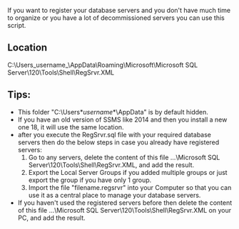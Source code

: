 If you want to register your database servers and you don't have much time to organize or you have a lot of decommissioned servers you can use this script.

## Location ##
C:\Users\_username_\AppData\Roaming\Microsoft\Microsoft SQL Server\120\Tools\Shell\RegSrvr.XML

## Tips: ##
- This folder "C:\Users\**username**\AppData" is by default hidden.
- If you have an old version of SSMS like 2014 and then you install a new one 18, it will use the same location.
- after you execute the RegSrvr.sql file with your required database servers then do the below steps in case you already have registered servers:
  1. Go to any servers, delete the content of this file ...\Microsoft SQL Server\120\Tools\Shell\RegSrvr.XML, and add the result.
  2. Export the Local Server Groups if you added multiple groups or just export the group if you have only 1 group.
  3. Import the file "filename.regsrvr" into your Computer so that you can use it as a central place to manage your database servers.
- If you haven't used the registered servers before then delete the content of this file ...\Microsoft SQL Server\120\Tools\Shell\RegSrvr.XML on your PC, and add the result.
  
